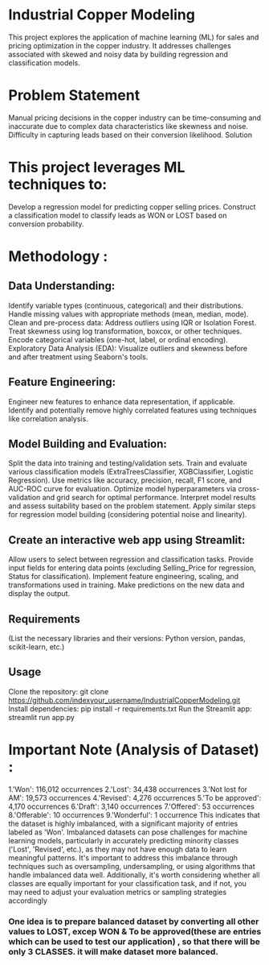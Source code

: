 # Industrial Copper Modeling
This project explores the application of machine learning (ML) for sales and pricing optimization in the copper industry. It addresses challenges associated with skewed and noisy data by building regression and classification models.

# Problem Statement
Manual pricing decisions in the copper industry can be time-consuming and inaccurate due to complex data characteristics like skewness and noise.
Difficulty in capturing leads based on their conversion likelihood.
Solution

# This project leverages ML techniques to:
Develop a regression model for predicting copper selling prices.
Construct a classification model to classify leads as WON or LOST based on conversion probability.

# Methodology : 
## Data Understanding:
Identify variable types (continuous, categorical) and their distributions.
Handle missing values with appropriate methods (mean, median, mode).
Clean and pre-process data:
Address outliers using IQR or Isolation Forest.
Treat skewness using log transformation, boxcox, or other techniques.
Encode categorical variables (one-hot, label, or ordinal encoding).
Exploratory Data Analysis (EDA):
Visualize outliers and skewness before and after treatment using Seaborn's tools.

## Feature Engineering:
Engineer new features to enhance data representation, if applicable.
Identify and potentially remove highly correlated features using techniques like correlation analysis.

## Model Building and Evaluation:
Split the data into training and testing/validation sets.
Train and evaluate various classification models (ExtraTreesClassifier, XGBClassifier, Logistic Regression).
Use metrics like accuracy, precision, recall, F1 score, and AUC-ROC curve for evaluation.
Optimize model hyperparameters via cross-validation and grid search for optimal performance.
Interpret model results and assess suitability based on the problem statement.
Apply similar steps for regression model building (considering potential noise and linearity).

## Create an interactive web app using Streamlit:
Allow users to select between regression and classification tasks.
Provide input fields for entering data points (excluding Selling_Price for regression, Status for classification).
Implement feature engineering, scaling, and transformations used in training.
Make predictions on the new data and display the output.

## Requirements
(List the necessary libraries and their versions: Python version, pandas, scikit-learn, etc.)

## Usage
Clone the repository: git clone https://github.com/indexyour_username/IndustrialCopperModeling.git
Install dependencies: pip install -r requirements.txt
Run the Streamlit app: streamlit run app.py

# Important Note (Analysis of Dataset) :
1.'Won': 116,012 occurrences
2.'Lost': 34,438 occurrences
3.'Not lost for AM': 19,573 occurrences
4.'Revised': 4,276 occurrences
5.'To be approved': 4,170 occurrences
6.'Draft': 3,140 occurrences
7.'Offered': 53 occurrences
8.'Offerable': 10 occurrences
9.'Wonderful': 1 occurrence
This indicates that the dataset is highly imbalanced, with a significant majority of entries labeled as 'Won'. Imbalanced datasets can pose challenges for machine learning models, particularly in accurately predicting minority classes ('Lost', 'Revised', etc.), as they may not have enough data to learn meaningful patterns. It's important to address this imbalance through techniques such as oversampling, undersampling, or using algorithms that handle imbalanced data well. Additionally, it's worth considering whether all classes are equally important for your classification task, and if not, you may need to adjust your evaluation metrics or sampling strategies accordingly
### One idea is to prepare balanced dataset by converting all other values to LOST, excep WON & To be approved(these are entries which can be used to test our application) , so that there will be only 3 CLASSES. it will make dataset more balanced. 

